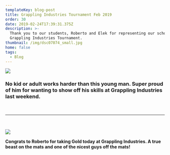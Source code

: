 ```yaml
---
templateKey: blog-post
title: Grappling Industries Tournament Feb 2019
order: 30
date: 2019-02-24T17:39:31.375Z
description: >-
  Thank you to our students, Roberto and Elek for representing our school at the
  Grappling Industries Tournament.
thumbnail: /img/dsc07074_small.jpg
home: false
tags:
  - Blog
---
```

![](/img/no-kids-or-adult-works-harder-than-this-young-man.-super-proud-of-him-for-wanting-to-show-off-his-skills-_grapplingindustries-last-weekend.jpg)

### No kid or adult works harder than this young man. Super proud of him for wanting to show off his skills at Grappling Industries last weekend.

<br>

- - -

<br>

![](/img/congrats-roberto.jpg)

**Congrats to Roberto for taking Gold today at Grappling Industries. A true beast on the mats and one of the nicest guys off the mats!**
